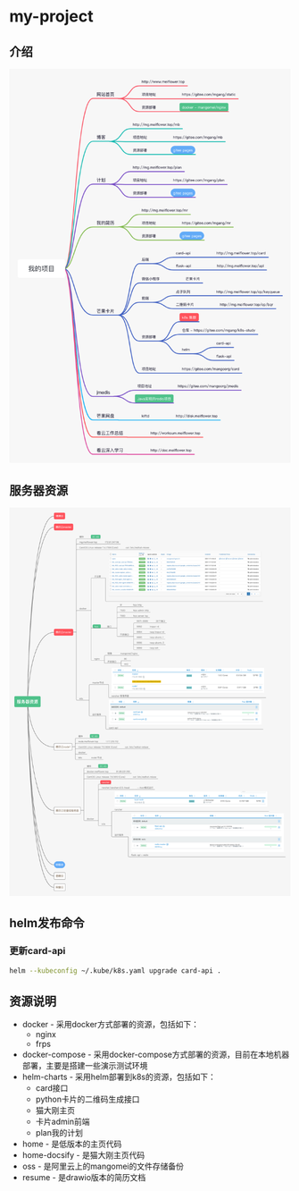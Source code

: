 # my-project

## 介绍
![](./res/struct.jpg)

## 服务器资源
![](./res/server.jpg)

## helm发布命令
### 更新card-api
``` bash
helm --kubeconfig ~/.kube/k8s.yaml upgrade card-api .
```

## 资源说明
* docker - 采用docker方式部署的资源，包括如下：
    * nginx
    * frps
* docker-compose - 采用docker-compose方式部署的资源，目前在本地机器部署，主要是搭建一些演示测试环境
* helm-charts - 采用helm部署到k8s的资源，包括如下：
    * card接口
    * python卡片的二维码生成接口
    * 猫大刚主页
    * 卡片admin前端
    * plan我的计划
* home - 是低版本的主页代码
* home-docsify - 是猫大刚主页代码
* oss - 是阿里云上的mangomei的文件存储备份
* resume - 是drawio版本的简历文档